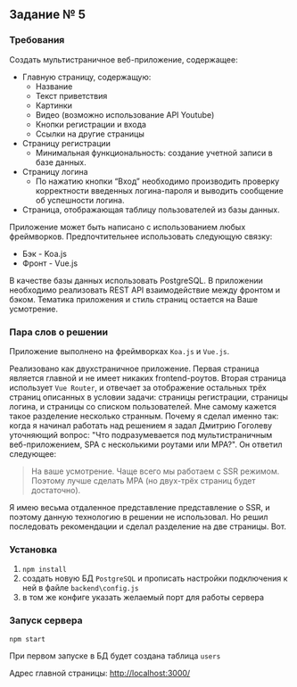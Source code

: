 ## Задание № 5

### Требования

Создать мультистраничное веб-приложение, содержащее: 
* Главную страницу, содержащую:
    + Название
    + Текст приветствия
    + Картинки
    + Видео (возможно использование API Youtube)
    + Кнопки регистрации и входа
    + Ссылки на другие страницы
* Страницу регистрации
    + Минимальная функциональность: создание учетной записи в базе данных.
* Страницу логина
    + По нажатию кнопки “Вход” необходимо производить проверку корректности введенных логина-пароля и выводить сообщение об успешности логина.
* Страница, отображающая таблицу пользователей из базы данных.

Приложение может быть написано с использованием любых фреймворков. Предпочтительнее использовать следующую связку: 
* Бэк - Koa.js
* Фронт - Vue.js

В качестве базы данных использовать PostgreSQL.
В приложении необходимо реализовать REST API взаимодействие между фронтом и бэком.
Тематика приложения и стиль страниц остается на Ваше усмотрение.


### Пара слов о решении

Приложение выполнено на фреймворках `Koa.js` и `Vue.js`.

Реализовано как двухстраничное приложение. Первая страница является главной и не имеет никаких frontend-роутов.
Вторая страница использует `Vue Router`, и отвечает за отображение остальных трёх страниц описанных в условии
задачи: страницы регистрации, страницы логина, и страницы со списком пользователей. Мне самому кажется такое разделение
несколько странным. Почему я сделал именно так: когда я начинал работать над решением я задал Дмитрию Гоголеву уточняющий вопрос:
"Что подразумевается под мультистраничным веб-приложением, SPA с несколькими роутами или MPA?". Он ответил следующее:
> На ваше усмотрение. Чаще всего мы работаем с SSR режимом. Поэтому лучше сделать MPA (но двух-трёх страниц будет достаточно).

Я имею весьма отдаленное представление представление о SSR, и поэтому данную технологию в решении не использовал. Но решил
последовать рекомендации и сделал разделение на две страницы. Вот.

### Установка

1. `npm install`
2. создать новую БД `PostgreSQL` и прописать настройки подключения к ней в файле `backend\config.js`
3. в том же конфиге указать желаемый порт для работы сервера

### Запуск сервера

`npm start`

При первом запуске в БД будет создана таблица `users`

Адрес главной страницы: <http://localhost:3000/>

